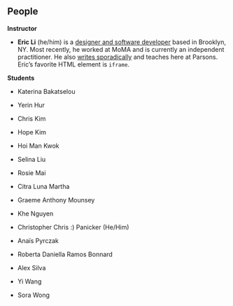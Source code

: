 ## People

**Instructor**

- **Eric Li** (he/him) is a [designer and software developer](https://eric.young.li/) based in Brooklyn, NY. Most recently, he worked at MoMA and is currently an independent practitioner. He also [writes sporadically](https://www.moma.org/magazine/articles/677) and teaches here at Parsons. Eric’s favorite HTML element is `iframe`.

**Students**

- Katerina Bakatselou

- Yerin Hur

- Chris Kim

- Hope Kim

- Hoi Man Kwok 

- Selina Liu

- Rosie Mai

- Citra Luna Martha

- Graeme Anthony Mounsey

- Khe Nguyen

- Christopher Chris :) Panicker (He/Him)

- Anaïs Pyrczak

- Roberta Daniella Ramos Bonnard

- Alex Silva

- Yi Wang

- Sora Wong